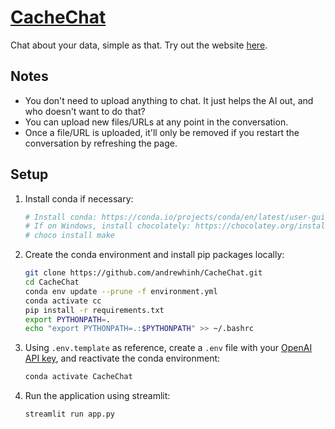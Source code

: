 # [CacheChat](https://cachechat.pagekite.me/)

Chat about your data, simple as that. Try out the website [here](https://cachechat.pagekite.me/).

## Notes

- You don't need to upload anything to chat. It just helps the AI out, and who doesn't want to do that?
- You can upload new files/URLs at any point in the conversation.
- Once a file/URL is uploaded, it'll only be removed if you restart the conversation by refreshing the page.

## Setup

1. Install conda if necessary:

    ```bash
    # Install conda: https://conda.io/projects/conda/en/latest/user-guide/install/index.html#regular-installation
    # If on Windows, install chocolately: https://chocolatey.org/install. Then, run:
    # choco install make
    ```

2. Create the conda environment and install pip packages locally:

    ```bash
    git clone https://github.com/andrewhinh/CacheChat.git
    cd CacheChat
    conda env update --prune -f environment.yml
    conda activate cc
    pip install -r requirements.txt
    export PYTHONPATH=.
    echo "export PYTHONPATH=.:$PYTHONPATH" >> ~/.bashrc
    ```

3. Using `.env.template` as reference, create a `.env` file with your [OpenAI API key](https://beta.openai.com/account/api-keys), and reactivate the conda environment:

    ```bash
    conda activate CacheChat
    ```

4. Run the application using streamlit:

   ```bash
   streamlit run app.py
   ```
